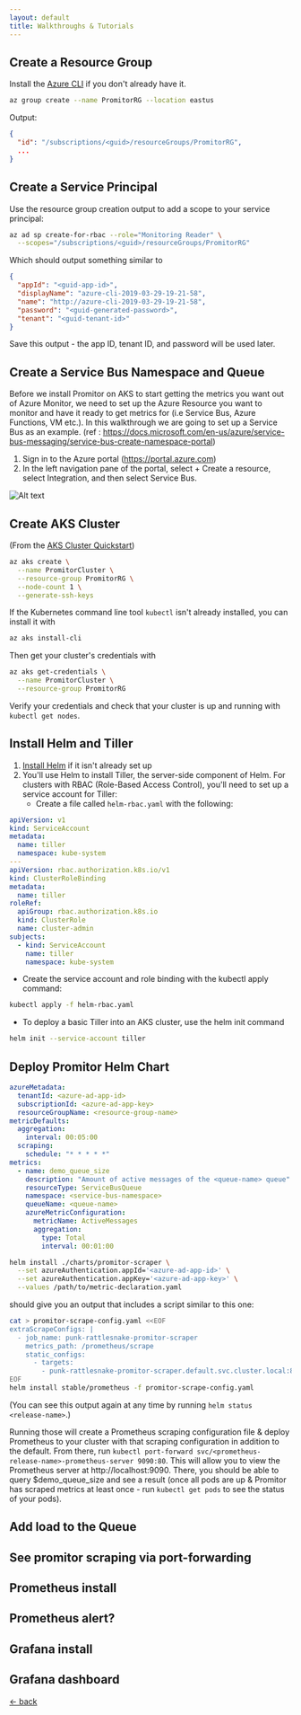 ```yaml
---
layout: default
title: Walkthroughs & Tutorials
---
```


## Create a Resource Group

Install the [Azure CLI](https://docs.microsoft.com/en-us/cli/azure/install-azure-cli?view=azure-cli-latest) if you don't already have it.

```bash
az group create --name PromitorRG --location eastus
```

Output: 
```	json
{ 
  "id": "/subscriptions/<guid>/resourceGroups/PromitorRG",
  ...
}
```

## Create a Service Principal

Use the resource group creation output to add a scope to your service principal:

```bash
az ad sp create-for-rbac --role="Monitoring Reader" \
  --scopes="/subscriptions/<guid>/resourceGroups/PromitorRG"
```

Which should output something similar to

```json
{
  "appId": "<guid-app-id>",
  "displayName": "azure-cli-2019-03-29-19-21-58",
  "name": "http://azure-cli-2019-03-29-19-21-58",
  "password": "<guid-generated-password>",
  "tenant": "<guid-tenant-id>"
}
```

Save this output - the app ID, tenant ID, and password will be used later.

## Create a Service Bus Namespace and Queue

Before we install Promitor on AKS to start getting the metrics you want out of Azure Monitor, we need to set up the Azure Resource you want to monitor and have it ready to get metrics for (i.e Service Bus, Azure Functions, VM etc.). In this walkthrough we are going to set up a Service Bus as an example. (ref : https://docs.microsoft.com/en-us/azure/service-bus-messaging/service-bus-create-namespace-portal)

1. Sign in to the Azure portal (https://portal.azure.com)
2. In the left navigation pane of the portal, select + Create a resource, select Integration, and then select Service Bus.

![Alt text](https://docs.microsoft.com/en-us/azure/includes/media/service-bus-create-namespace-portal/create-resource-service-bus-menu.png "Service Bus via Portal")

## Create AKS Cluster

(From the [AKS Cluster Quickstart](https://docs.microsoft.com/en-us/azure/aks/kubernetes-walkthrough#create-aks-cluster))

```bash
az aks create \
  --name PromitorCluster \
  --resource-group PromitorRG \
  --node-count 1 \
  --generate-ssh-keys
```	

If the Kubernetes command line tool `kubectl` isn't already installed, you can install it with 

```bash
az aks install-cli
```

Then get your cluster's credentials with

```bash
az aks get-credentials \
  --name PromitorCluster \
  --resource-group PromitorRG
```

Verify your credentials and check that your cluster is up and running with `kubectl get nodes`.


## Install Helm and Tiller

1. [Install Helm](https://helm.sh/docs/using_helm/#installing-helm) if it isn't already set up
2. You'll use Helm to install Tiller, the server-side component of Helm. For clusters with RBAC (Role-Based Access Control), you'll need to set up a service account for Tiller:
    - Create a file called `helm-rbac.yaml` with the following:

```YAML
apiVersion: v1
kind: ServiceAccount
metadata:
  name: tiller
  namespace: kube-system
---
apiVersion: rbac.authorization.k8s.io/v1
kind: ClusterRoleBinding
metadata:
  name: tiller
roleRef:
  apiGroup: rbac.authorization.k8s.io
  kind: ClusterRole
  name: cluster-admin
subjects:
  - kind: ServiceAccount
    name: tiller
    namespace: kube-system
```

* Create the service account and role binding with the kubectl apply command:
```bash
kubectl apply -f helm-rbac.yaml
```

* To deploy a basic Tiller into an AKS cluster, use the helm init command 
```bash
helm init --service-account tiller
```

## Deploy Promitor Helm Chart

```yaml
azureMetadata:
  tenantId: <azure-ad-app-id>
  subscriptionId: <azure-ad-app-key>
  resourceGroupName: <resource-group-name>
metricDefaults:
  aggregation:
    interval: 00:05:00
  scraping:
    schedule: "* * * * *"
metrics:
  - name: demo_queue_size
    description: "Amount of active messages of the <queue-name> queue"
    resourceType: ServiceBusQueue
    namespace: <service-bus-namespace>
    queueName: <queue-name>
    azureMetricConfiguration:
      metricName: ActiveMessages
      aggregation:
        type: Total
        interval: 00:01:00
```

```bash
helm install ./charts/promitor-scraper \
  --set azureAuthentication.appId='<azure-ad-app-id>' \
  --set azureAuthentication.appKey='<azure-ad-app-key>' \
  --values /path/to/metric-declaration.yaml
```

should give you an output that includes a script similar to this one:

```bash
cat > promitor-scrape-config.yaml <<EOF
extraScrapeConfigs: |
  - job_name: punk-rattlesnake-promitor-scraper
    metrics_path: /prometheus/scrape
    static_configs:
      - targets:
        - punk-rattlesnake-promitor-scraper.default.svc.cluster.local:80
EOF
helm install stable/prometheus -f promitor-scrape-config.yaml
```

(You can see this output again at any time by running `helm status <release-name>`.)

Running those will create a Prometheus scraping configuration file & deploy Prometheus to your cluster with that scraping configuration in addition to the default. From there, run `kubectl port-forward svc/<prometheus-release-name>-prometheus-server 9090:80`. This will allow you to view the Prometheus server at http://localhost:9090. There, you should be able to query $demo_queue_size and see a result (once all pods are up & Promitor has scraped metrics at least once - run `kubectl get pods` to see the status of your pods). 

## Add load to the Queue

## See promitor scraping via port-forwarding

## Prometheus install

## Prometheus alert?

## Grafana install

## Grafana dashboard

[&larr; back](/)